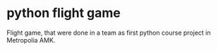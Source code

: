 # python flight game
Flight game, that were done in a team as first python course project in Metropolia AMK.
